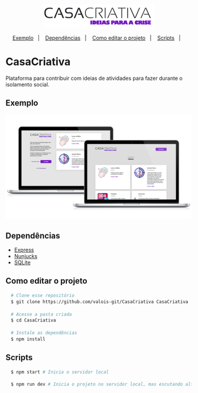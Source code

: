 <p align="center">
  <img src="./public/logo.png" />
</p>

<p align="center">
  <a href="#exemplo">Exemplo</a>&nbsp;&nbsp;&nbsp;|&nbsp;&nbsp;&nbsp;
  <a href="#dependências">Dependências</a>&nbsp;&nbsp;&nbsp;|&nbsp;&nbsp;&nbsp;
  <a href="#como-editar-o-projeto">Como editar o projeto</a>&nbsp;&nbsp;&nbsp;|&nbsp;&nbsp;&nbsp;
  <a href="#scripts">Scripts</a>&nbsp;&nbsp;&nbsp;|&nbsp;&nbsp;&nbsp;
</p>

# CasaCriativa
Plataforma para contribuir com ideias de atividades para fazer durante o isolamento social.

## Exemplo

<p align="center">
  <img src="./public/example.png" />
</p>

## Dependências

- [Express](https://expressjs.com/pt-br/)
- [Nunjucks](https://mozilla.github.io/nunjucks/)
- [SQLite](https://www.sqlite.org/index.html)

## Como editar o projeto

```bash
  # Clone esse repositório
  $ git clone https://github.com/valois-git/CasaCriativa CasaCriativa

  # Acesse a pasta criada
  $ cd CasaCriativa

  # Instale as dependências
  $ npm install
```

## Scripts

```bash
  $ npm start # Inicia o servidor local

  $ npm run dev # Inicia o projeto no servidor local, mas escutando alterações, utilizado no desenvolvimento
```